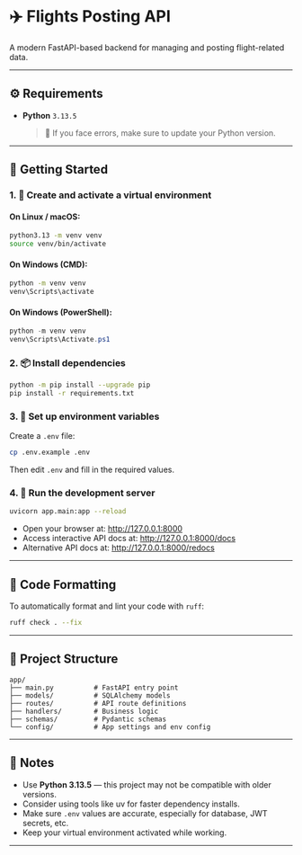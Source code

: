# ✈️ Flights Posting API

A modern FastAPI-based backend for managing and posting flight-related data.

---

## ⚙️ Requirements

- **Python** `3.13.5`  
  > 🔧 If you face errors, make sure to update your Python version.

---

## 🚀 Getting Started

### 1. 🐍 Create and activate a virtual environment

#### On **Linux / macOS**:
```bash
python3.13 -m venv venv
source venv/bin/activate
```

#### On **Windows (CMD)**:
```cmd
python -m venv venv
venv\Scripts\activate
```

#### On **Windows (PowerShell)**:
```powershell
python -m venv venv
venv\Scripts\Activate.ps1
```

### 2. 📦 Install dependencies

```bash
python -m pip install --upgrade pip
pip install -r requirements.txt
```

### 3. 🔐 Set up environment variables

Create a `.env` file:

```bash
cp .env.example .env
```

Then edit `.env` and fill in the required values.

### 4. 🧪 Run the development server

```bash
uvicorn app.main:app --reload
```

- Open your browser at: http://127.0.0.1:8000
- Access interactive API docs at: http://127.0.0.1:8000/docs
- Alternative API docs at: http://127.0.0.1:8000/redocs

---

## 🧹 Code Formatting

To automatically format and lint your code with `ruff`:

```bash
ruff check . --fix
```

---

## 📁 Project Structure

```
app/
├── main.py          # FastAPI entry point
├── models/          # SQLAlchemy models
├── routes/          # API route definitions
├── handlers/        # Business logic
├── schemas/         # Pydantic schemas
└── config/          # App settings and env config
```

---

## 📝 Notes

- Use **Python 3.13.5** — this project may not be compatible with older versions.
- Consider using tools like uv for faster dependency installs.
- Make sure `.env` values are accurate, especially for database, JWT secrets, etc.
- Keep your virtual environment activated while working.

---
